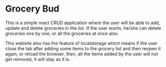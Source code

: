 # Grocery Bud

This is a simple react CRUD application where the user will be able to add, update and delete groceries in the list. If the user wants, he/she can delete groceries one by one, or all the groceries at once also.

This website also has the feature of localstorage which means if the user close the tab after adding some items to the grocery list and then reopen it again, or reload the browser, then, all the items added by the user will not get removed, it will stay as it is.
